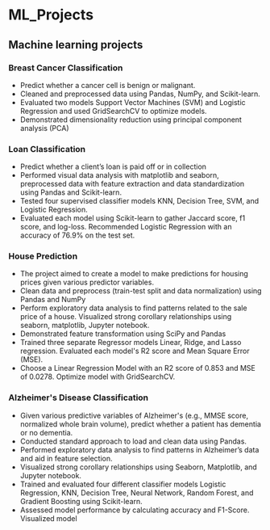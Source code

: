 # ML_Projects
## Machine learning projects

### Breast Cancer Classification
* Predict whether a cancer cell is benign or malignant.
* Cleaned and preprocessed data using Pandas, NumPy, and Scikit-learn.
* Evaluated two models Support Vector Machines (SVM) and Logistic Regression and used GridSearchCV to optimize models. 
* Demonstrated dimensionality reduction using principal component analysis (PCA)

### Loan Classification
* Predict whether a client’s loan is paid off or in collection
* Performed visual data analysis with matplotlib and seaborn, preprocessed data with feature extraction and data standardization using Pandas and Scikit-learn.
* Tested four supervised classifier models KNN, Decision Tree, SVM, and Logistic Regression.
* Evaluated each model using Scikit-learn to gather Jaccard score, f1 score, and log-loss. Recommended Logistic Regression with an accuracy of 76.9% on the test set.

### House Prediction
* The project aimed to create a model to make predictions for housing prices given various predictor variables.
* Clean data and preprocess (train-test split and data normalization) using Pandas and NumPy
* Perform exploratory data analysis to find patterns related to the sale price of a house. Visualized strong corollary relationships using seaborn, matplotlib, Jupyter notebook. 
* Demonstrated feature transformation using SciPy and Pandas
* Trained three separate Regressor models Linear, Ridge, and Lasso regression. Evaluated each model's R2 score and Mean Square Error (MSE). 
* Choose a Linear Regression Model with an R2 score of 0.853 and MSE of 0.0278. Optimize model with GridSearchCV.

### Alzheimer's Disease Classification
* Given various predictive variables of Alzheimer's (e.g., MMSE score, normalized whole brain volume), predict whether a patient has dementia or no dementia.
* Conducted standard approach to load and clean data using Pandas. 
* Performed exploratory data analysis to find patterns in Alzheimer’s data and aid in feature selection.
* Visualized strong corollary relationships using Seaborn, Matplotlib, and Jupyter notebook.
* Trained and evaluated four different classifier models Logistic Regression, KNN, Decision Tree, Neural Network, Random Forest, and Gradient Boosting using Scikit-learn.
* Assessed model performance by calculating accuracy and F1-Score. Visualized model 
